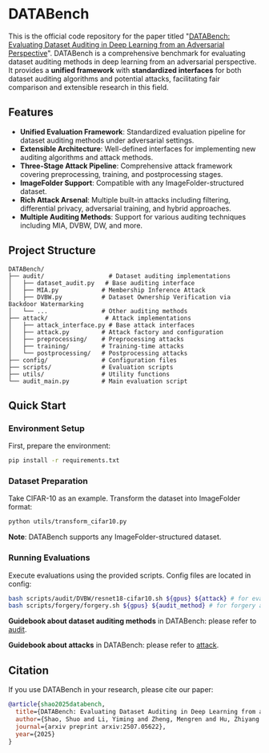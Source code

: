 # DATABench

This is the official code repository for the paper titled "[DATABench: Evaluating Dataset Auditing in Deep Learning from an Adversarial Perspective](https://arxiv.org/abs/2507.05622)". DATABench is a comprehensive benchmark for evaluating dataset auditing methods in deep learning from an adversarial perspective. It provides a **unified framework** with **standardized interfaces** for both dataset auditing algorithms and potential attacks, facilitating fair comparison and extensible research in this field.

## Features
- **Unified Evaluation Framework**: Standardized evaluation pipeline for dataset auditing methods under adversarial settings.
- **Extensible Architecture**: Well-defined interfaces for implementing new auditing algorithms and attack methods.
- **Three-Stage Attack Pipeline**: Comprehensive attack framework covering preprocessing, training, and postprocessing stages.
- **ImageFolder Support**: Compatible with any ImageFolder-structured dataset.
- **Rich Attack Arsenal**: Multiple built-in attacks including filtering, differential privacy, adversarial training, and hybrid approaches.
- **Multiple Auditing Methods**: Support for various auditing techniques including MIA, DVBW, DW, and more.



## Project Structure

```
DATABench/
├── audit/                  # Dataset auditing implementations
│   ├── dataset_audit.py   # Base auditing interface
│   ├── MIA.py            # Membership Inference Attack
│   ├── DVBW.py           # Dataset Ownership Verification via Backdoor Watermarking
│   └── ...               # Other auditing methods
├── attack/                # Attack implementations
│   ├── attack_interface.py # Base attack interfaces
│   ├── attack.py         # Attack factory and configuration
│   ├── preprocessing/    # Preprocessing attacks
│   ├── training/         # Training-time attacks
│   └── postprocessing/   # Postprocessing attacks
├── config/               # Configuration files
├── scripts/              # Evaluation scripts
├── utils/                # Utility functions
└── audit_main.py         # Main evaluation script
```



## Quick Start

### Environment Setup

First, prepare the environment:

```bash
pip install -r requirements.txt
```

### Dataset Preparation

Take CIFAR-10 as an example. Transform the dataset into ImageFolder format:

```bash
python utils/transform_cifar10.py
```

**Note**: DATABench supports any ImageFolder-structured dataset.

### Running Evaluations

Execute evaluations using the provided scripts. Config files are located in config:

```bash
bash scripts/audit/DVBW/resnet18-cifar10.sh ${gpus} ${attack} # for evasion attack
bash scripts/forgery/forgery.sh ${gpus} ${audit_method} # for forgery attack
```

**Guidebook about dataset auditing methods** in DATABench: please refer to [audit](audit/README.md).

**Guidebook about attacks** in DATABench: please refer to [attack](attack/README.md).


## Citation

If you use DATABench in your research, please cite our paper:

```bibtex
@article{shao2025databench,
  title={DATABench: Evaluating Dataset Auditing in Deep Learning from an Adversarial Perspective},
  author={Shao, Shuo and Li, Yiming and Zheng, Mengren and Hu, Zhiyang and Chen, Yukun and Li, Boheng and He, Yu and Guo, Junfeng and Zhang, Tianwei and Tao, Dacheng and Qin, Zhan},
  journal={arxiv preprint arxiv:2507.05622},
  year={2025}
}
```
